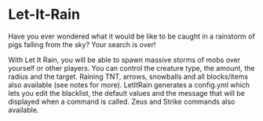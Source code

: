 Let-It-Rain
===========

Have you ever wondered what it would be like to be caught in a rainstorm of pigs falling from the sky? Your search is over!

With Let It Rain, you will be able to spawn massive storms of mobs over yourself or other players. You can control the creature type, the amount, the radius and the target. Raining TNT, arrows, snowballs and all blocks/items also available (see notes for more). LetItRain generates a config.yml which lets you edit the blacklist, the default values and the message that will be displayed when a command is called. Zeus and Strike commands also available.
